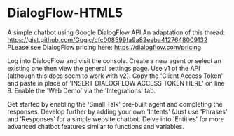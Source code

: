 # DialogFlow-HTML5
A simple chatbot using Google DialogFlow API
An adaptation of this thread: https://gist.github.com/Gugic/cfc008599fa9a82eeba4127648009132
PLease see DialogFlow pricing here: https://dialogflow.com/pricing

Log into DialogFlow and visit the console.
Create a new agent or select an existing one then view the general settings page.
Use v1 of the API (although this does seem to work with v2).
Copy the 'Client Access Token' and paste in place of 'INSERT DIALOGFLOW ACCESS TOKEN HERE' on line 8.
Enable the 'Web Demo' via the 'Integrations' tab.


Get started by enabling the 'Small Talk' pre-built agent and completing the responses.
Develop further by adding your own 'Intents' (Just use 'Phrases' and 'Responses' for a simple website chatbot.
Delve into 'Entities' for more advanced chatbot features similar to functions and variables.
